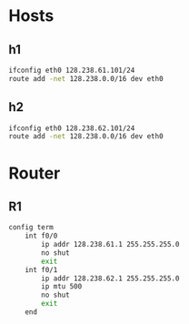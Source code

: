 # Hosts

## h1

``` bash
ifconfig eth0 128.238.61.101/24
route add -net 128.238.0.0/16 dev eth0
```

## h2

```bash
ifconfig eth0 128.238.62.101/24
route add -net 128.238.0.0/16 dev eth0
```

# Router

## R1

```bash
config term
    int f0/0
        ip addr 128.238.61.1 255.255.255.0
        no shut
        exit
    int f0/1
        ip addr 128.238.62.1 255.255.255.0
        ip mtu 500
        no shut
        exit
    end
```
